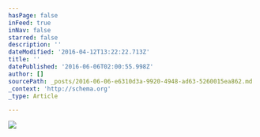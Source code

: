 ```yaml
---
hasPage: false
inFeed: true
inNav: false
starred: false
description: ''
dateModified: '2016-04-12T13:22:22.713Z'
title: ''
datePublished: '2016-06-06T02:00:55.998Z'
author: []
sourcePath: _posts/2016-06-06-e6310d3a-9920-4948-ad63-5260015ea862.md
_context: 'http://schema.org'
_type: Article

---
```

![](https://the-grid-user-content.s3-us-west-2.amazonaws.com/3370551b-3396-499c-a01a-5f0ed5811f24.jpg)